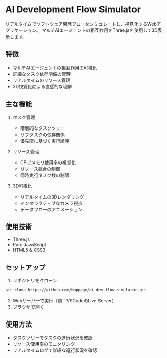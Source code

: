 # AI Development Flow Simulator

リアルタイムでソフトウェア開発フローをシミュレートし、視覚化するWebアプリケーション。
マルチAIエージェントの相互作用をThree.jsを使用して3D表示します。

## 特徴
- マルチAIエージェントの相互作用の可視化
- 詳細なタスク依存関係の管理
- リアルタイムのリソース管理
- 3D視覚化による直感的な理解

## 主な機能
1. タスク管理
   - 階層的なタスクツリー
   - サブタスクの依存関係
   - 優先度に基づく実行順序

2. リソース管理
   - CPU/メモリ使用率の視覚化
   - リソース競合の制御
   - 同時実行タスク数の制限

3. 3D可視化
   - リアルタイムの3Dレンダリング
   - インタラクティブなカメラ視点
   - データフローのアニメーション

## 使用技術
- Three.js
- Pure JavaScript
- HTML5 & CSS3

## セットアップ
1. リポジトリをクローン
```bash
git clone https://github.com/Nappage/ai-dev-flow-simulator.git
```

2. Webサーバーで実行（例：VSCodeのLive Server）
3. ブラウザで開く

## 使用方法
- タスクツリーでタスクの進行状況を確認
- リソース使用率のモニタリング
- リアルタイムログで詳細な進行状況を確認